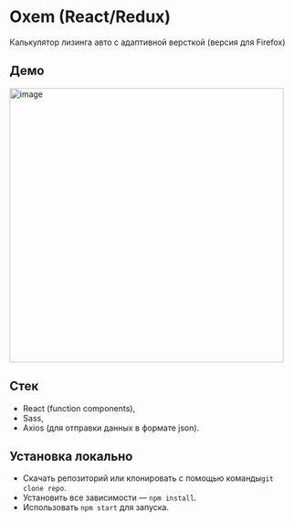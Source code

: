 # Oxem (React/Redux)

Калькулятор лизинга авто с адаптивной версткой (версия для Firefox)

## Демо

<a href="https://slicenbeat.github.io/oxem"><img width="480" alt="image" src="https://i.ibb.co/1LVyTCV/image.png"></a>


## Стек

- React (function components),
- Sass,
- Axios (для отправки данных в формате json).

## Установка локально

- Скачать репозиторий или клонировать с помощью команды`git clone repo`.
- Установить все зависимости — `npm install`.
- Использовать `npm start` для запуска. 
